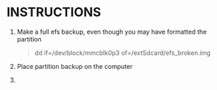 INSTRUCTIONS
=============
1. Make a full efs backup, even though you may have formatted
the partition
    
    >
    > dd if=/dev/block/mmcblk0p3 of=/extSdcard/efs_broken.img
    >

2. Place partition backup on the computer
3.  
